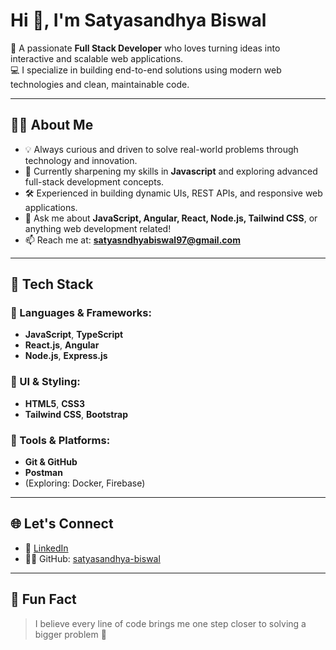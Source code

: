 # Hi 👋, I'm Satyasandhya Biswal

🚀 A passionate **Full Stack Developer** who loves turning ideas into interactive and scalable web applications.  
💻 I specialize in building end-to-end solutions using modern web technologies and clean, maintainable code.

---

## 👨‍💻 About Me
- 💡 Always curious and driven to solve real-world problems through technology and innovation.
- 🌱 Currently sharpening my skills in **Javascript** and exploring advanced full-stack development concepts.
- 🛠️ Experienced in building dynamic UIs, REST APIs, and responsive web applications.
- 💬 Ask me about **JavaScript, Angular, React, Node.js, Tailwind CSS**, or anything web development related!
- 📫 Reach me at: **satyasndhyabiswal97@gmail.com**

---

## 🚀 Tech Stack

### 🔹 Languages & Frameworks:
- **JavaScript**, **TypeScript**
- **React.js**, **Angular**
- **Node.js**, **Express.js**

### 🔹 UI & Styling:
- **HTML5**, **CSS3**
- **Tailwind CSS**, **Bootstrap**

### 🔹 Tools & Platforms:
- **Git & GitHub**
- **Postman**
- (Exploring: Docker, Firebase)

---

## 🌐 Let's Connect
- 💼 [LinkedIn](www.linkedin.com/in/satyasandhya-biswal-b48bb61b5)
- 🧑‍💻 GitHub: [satyasandhya-biswal](https://github.com/satyasandhya97)

---

## 💬 Fun Fact
> I believe every line of code brings me one step closer to solving a bigger problem 🚀


